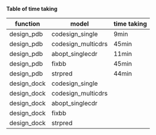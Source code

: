 **Table of time taking**

| function    | model | time taking|
| -------- | ------- | ------- |
| design_pdb | codesign_single     | 9min
| design_pdb | codesign_multicdrs  | 45min
| design_pdb | abopt_singlecdr     | 11min
| design_pdb | fixbb               | 45min
| design_pdb | strpred             | 44min
| design_dock | codesign_single     |
| design_dock | codesign_multicdrs  |
| design_dock | abopt_singlecdr     |
| design_dock | fixbb               |
| design_dock | strpred             |

